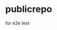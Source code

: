 # publicrepo
for e2e test
































































































































































































































































































































































































































































































































































































































































































































































































































































































































































































































